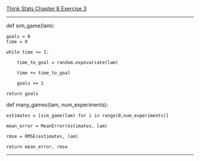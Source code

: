 [Think Stats Chapter 8 Exercise 3](http://greenteapress.com/thinkstats2/html/thinkstats2009.html#toc77)

---

def sim_game(lam):
    
    goals = 0
    time = 0
    
    while time <= 1:
        
        time_to_goal = random.expovariate(lam)
        
        time += time_to_goal
        
        goals += 1
        
    return goals

def many_games(lam, num_experiments):
    
    estimates = [sim_game(lam) for i in range(0,num_experiments)]
    
    mean_error = MeanError(estimates, lam)
    
    rmse = RMSE(estimates, lam)
    
    return mean_error, rmse

---
